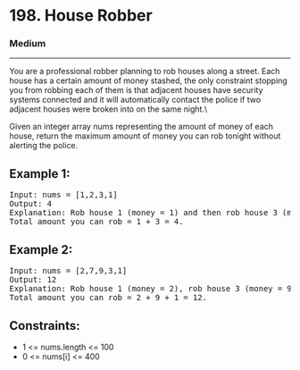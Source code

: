 # 198. House Robber

### Medium

---

You are a professional robber planning to rob houses along a street. Each house has a certain amount of money stashed, the only constraint stopping you from robbing each of them is that adjacent houses have security systems connected and it will automatically contact the police if two adjacent houses were broken into on the same night.\

Given an integer array nums representing the amount of money of each house, return the maximum amount of money you can rob tonight without alerting the police.

## Example 1:

<pre>
Input: nums = [1,2,3,1]
Output: 4
Explanation: Rob house 1 (money = 1) and then rob house 3 (money = 3).
Total amount you can rob = 1 + 3 = 4.
</pre>

## Example 2:

<pre>
Input: nums = [2,7,9,3,1]
Output: 12
Explanation: Rob house 1 (money = 2), rob house 3 (money = 9) and rob house 5 (money = 1).
Total amount you can rob = 2 + 9 + 1 = 12.
</pre>

## Constraints:

- 1 <= nums.length <= 100
- 0 <= nums[i] <= 400
